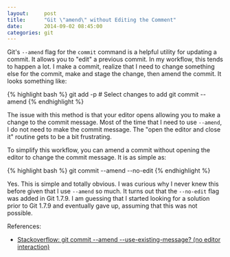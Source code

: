 ```yaml
---
layout:     post
title:      "Git \"amend\" without Editing the Comment"
date:       2014-09-02 08:45:00
categories: git
---
```


Git's `--amend` flag for the `commit` command is a helpful utility for updating a commit. It allows you to "edit" a previous commit. In my workflow, this tends to happen a lot. I make a commit, realize that I need to change something else for the commit, make and stage the change, then amend the commit. It looks something like:

{% highlight bash %}
git add -p # Select changes to add
git commit --amend
{% endhighlight %}

The issue with this method is that your editor opens allowing you to make a change to the commit message. Most of the time that I need to use `--amend`, I do not need to make the commit message. The "open the editor and close it" routine gets to be a bit frustrating.

To simplify this workflow, you can amend a commit without opening the editor to change the commit message. It is as simple as:

{% highlight bash %}
git commit --amend --no-edit
{% endhighlight %}

Yes. This is simple and totally obvious. I was curious why I never knew this before given that I use `--amend` so much. It turns out that the `--no-edit` flag was added in Git 1.7.9. I am guessing that I started looking for a solution prior to Git 1.7.9 and eventually gave up, assuming that this was not possible.

References:

* [Stackoverflow: git commit --amend --use-existing-message? (no editor interaction)](http://stackoverflow.com/questions/10237071/git-commit-amend-use-existing-message-no-editor-interaction)